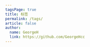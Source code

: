 ```yaml
---
tagsPage: true
title: 标签
permalink: /tags/
article: false
author: 
  name: GeorgeH
  link: https://github.com/GeorgeHcc
---
```

